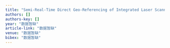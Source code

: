 ```yaml
---
title: "Semi-Real-Time Direct Geo-Referencing of Integrated Laser Scanning and CCD Sensor by Combining GPS/IMU and Bundle Block Adjustment of CCD Images"
authors: []
authors-key: []
year: "数据暂缺"
article-link: "数据暂缺"
venue: "数据暂缺"
bibex: "数据暂缺"
---
```

